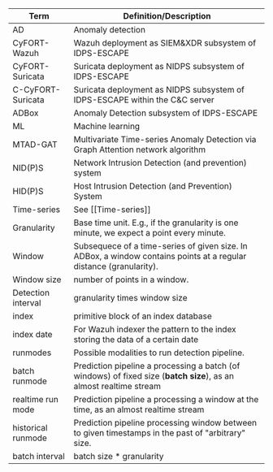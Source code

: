 | Term               | Definition/Description                                                                                                                                            |
| ------------------ | ----------------------------------------------------------------------------------------------------------------------------------------------------------------- |
| AD                 | Anomaly detection                                                                                                                                                 |
| CyFORT-Wazuh       | Wazuh deployment as SIEM&XDR subsystem of IDPS-ESCAPE                                                                                                             |
| CyFORT-Suricata    | Suricata deployment as NIDPS subsystem of IDPS-ESCAPE                                                                                                             |
| C-CyFORT-Suricata  | Suricata deployment as NIDPS subsystem of IDPS-ESCAPE within the C&C server                                                                                       |
| ADBox              | Anomaly Detection subsystem of IDPS-ESCAPE                                                                                                                        |
| ML                 | Machine learning                                                                                                                                                  |
| MTAD-GAT           | Multivariate Time-series Anomaly Detection via Graph Attention network algorithm                                                                                  |
| NID(P)S            | Network Intrusion Detection (and prevention) system                                                                                                               |
| HID(P)S            | Host Intrusion Detection (and Prevention) System                                                                                                                  |
| Time-series        | See [[Time-series]]                                                                                                                                               |
| Granularity        | Base time unit. E.g., if the granularity is one minute, we expect a point every minute. |
| Window             | Subsequece of a time-series of given size. In ADBox, a window contains points at a regular distance (granularity).                                                |
| Window size        | number of points in a window.                                                                                                                                     |
| Detection interval | granularity times window size                                                                                                                                     |
| index              | primitive block of an index database                                                                                                                              |
| index date         | For Wazuh indexer the pattern to the index storing the data of a certain date                                                                                     |
| runmodes           | Possible modalities to run detection pipeline.                                                                                                                    |
| batch runmode      | Prediction pipeline a processing a batch (of windows) of fixed size (**batch size**), as an almost realtime stream                                                |
| realtime run mode  | Prediction pipeline a processing a window at the time, as an almost realtime stream                                                                               |
| historical runmode | Prediction pipeline processing window between to given timestamps in the past of "arbitrary" size.                                                                |
| batch interval     | batch size * granularity                                                                                                                                          |